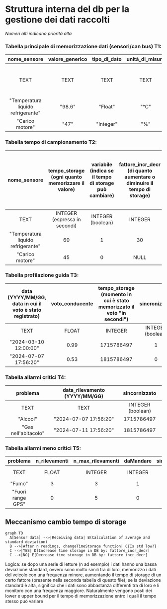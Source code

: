 # Struttura interna del db per la gestione dei dati raccolti 
_Numeri alti indicano priorità alta_

### Tabella principale di memorizzazione dati (sensori/can bus) T1:
|nome_sensore|valore_generico|tipo_di_dato|unità_di_misura|timestamp|sincronizzato|priorità 
|:---:|:---:|:---:|:---:|:---:| :---:|:---:
|TEXT|TEXT|TEXT|TEXT|INTEGER (numero di secondi trascorsi dall'epoc)|INTEGER (boolean)|INTEGER
|"Temperatura liquido refrigerante"|"98.6"|"Float"|"°C"|1715786497|0|3
|"Carico motore"|"47"|"Integer"|"%"|1715269497|1|8

### Tabella tempo di campionamento T2:
|nome_sensore|tempo_storage (ogni quanto memorizzare il valore)|variabile (indica se il tempo di storage può cambiare)|fattore_incr_decr (di quanto aumentare o diminuire il tempo di storage)|soglia (delimita se i dati campionati sono omogenei "<" o eterogenei ">")|tMinStorage (tempo minimo di storage)|tMaxStorage (tempo massimo di storage)
|:---:|:---:|:---:|:---:|:---:|:---:|:---:|
|TEXT|INTEGER (espressa in secondi) |INTEGER (boolean)|INTEGER|INTEGER|INTEGER|INTEGER|
|"Temperatura liquido refrigerante"|60|1|30|0.5|60|240
|"Carico motore"|45|0|NULL|NULL|NULL|NULL

### Tabella profilazione guida T3:
|data (YYYY/MM/GG, data in cui il voto è stato registrato)| voto_conducente|tempo_storage (momento in cui è stato memorizzato il voto "in secondi") |sincronizzato
|:---:|:---:|:---:|:---:|
|TEXT|FLOAT|INTEGER|INTEGER (boolean)|
|"2024-03-10 12:00:00"|0.99|1715786497|1|
|"2024-07-07 17:56:20"|0.53|1815786497|0|

### Tabella allarmi critici T4:
|problema|data_rilevamento (YYYY/MM/GG)|sincornizzato|
|:---:|:---:|:---:|
|TEXT|TEXT|INTEGER (boolean)|
|"Alcool"|"2024-07-07 17:56:20"|1715786497|1|
|"Gas nell'abitacolo"|"2024-07-11 17:56:20"|1815786497|0|

### Tabella allarmi meno critici T5:
|problema|n_rilevamenti|n_max_rilevamenti|daMandare|sincronizzato
|:---:|:---:|:---:|:---:|:---:|
|TEXT|FLOAT|INTEGER|INTEGER|INTEGER (boolean)|INTEGER (boolean)|
|"Fumo"|3|3|1|0|
|"Fuori range GPS"|0|5|0|0|

## Meccanismo cambio tempo di storage
```mermaid
graph TD
  A[Sensor data] -->|Receiving data| B(Calculation of average and standard deviation)
  B -->|After n readings, changeTimeStorage function| C{Is std low?}
  C -->|YES| D[Increase time storage in DB by: fattore_incr_decr]
  C -->|NO| E[Decrease time storage in DB by: fattore_incr_decr]
```
Logica: se dopo una serie di letture (n ad esempio) i dati hanno una bassa deviazione standard, ovvero sono molto simili tra di loro, memorizzo i dati del veicolo con una frequenza minore, aumentando il tempo di storage di un certo fattore (presente nella seconda tabella di questo file); se la deviazione standard è alta, significa che i dati sono abbastanza differenti tra di loro e li monitoro con una frequenza maggiore. Naturalmente vengono posti dei lower e upper bound per il tempo di memorizzazione entro i quali il tempo stesso può variare
